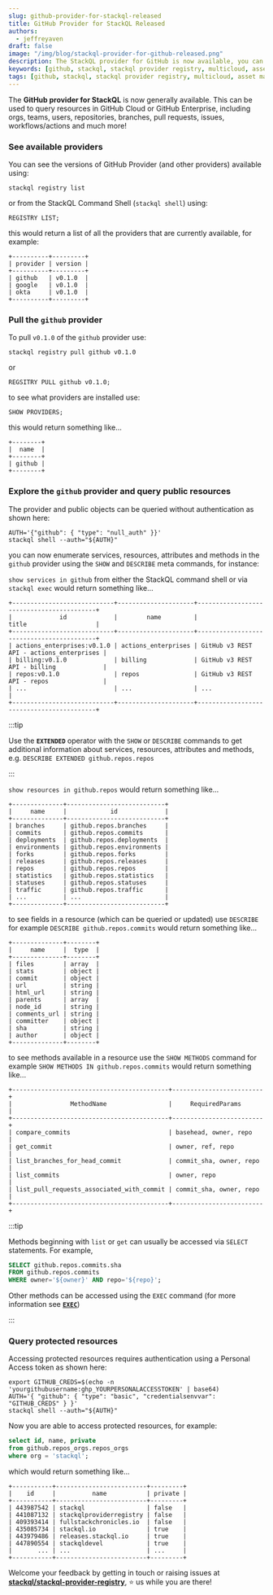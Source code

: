 ```yaml
---
slug: github-provider-for-stackql-released
title: GitHub Provider for StackQL Released
authors:	
  - jeffreyaven
draft: false
image: "/img/blog/stackql-provider-for-github-released.png"
description: The StackQL provider for GitHub is now available, you can use this provider to query public and protected resources in GitHub.
keywords: [github, stackql, stackql provider registry, multicloud, asset management, cloud security]
tags: [github, stackql, stackql provider registry, multicloud, asset management, cloud security]
---
```


The __GitHub provider for StackQL__ is now generally available.  This can be used to query resources in GitHub Cloud or GitHub Enterprise, including orgs, teams, users, repositories, branches, pull requests, issues, workflows/actions and much more!  

### See available providers

You can see the versions of GitHub Provider (and other providers) available using:  

`stackql registry list`  

or from the StackQL Command Shell (`stackql shell`) using:  

`REGISTRY LIST;`  

this would return a list of all the providers that are currently available, for example:  

```
+----------+---------+
| provider | version |
+----------+---------+
| github   | v0.1.0  |
| google   | v0.1.0  |
| okta     | v0.1.0  |
+----------+---------+
```

### Pull the `github` provider

To pull `v0.1.0` of the `github` provider use:  

`stackql registry pull github v0.1.0`  

or  

`REGSITRY PULL github v0.1.0;`  

to see what providers are installed use:  

`SHOW PROVIDERS;`  

this would return something like...  

```
+--------+
|  name  |
+--------+
| github |
+--------+
```

### Explore the `github` provider and query public resources

The provider and public objects can be queried without authentication as shown here:  

```
AUTH='{"github": { "type": "null_auth" }}'
stackql shell --auth="${AUTH}"
```

you can now enumerate services, resources, attributes and methods in the `github` provider using the `SHOW` and `DESCRIBE` meta commands, for instance:  

`show services in github` from either the StackQL command shell or via `stackql exec` would return something like...  

```
+----------------------------+---------------------+------------------------------------------+
|             id             |        name         |                  title                   |
+----------------------------+---------------------+------------------------------------------+
| actions_enterprises:v0.1.0 | actions_enterprises | GitHub v3 REST API - actions_enterprises |
| billing:v0.1.0             | billing             | GitHub v3 REST API - billing             |
| repos:v0.1.0               | repos               | GitHub v3 REST API - repos               |
| ...                        | ...                 | ...                                      |
+----------------------------+---------------------+------------------------------------------+
```

:::tip

Use the  __`EXTENDED`__ operator with the `SHOW` or `DESCRIBE` commands to get additional information about services, resources, attributes and methods, e.g. `DESCRIBE EXTENDED github.repos.repos`

:::

`show resources in github.repos` would return something like...  

```
+--------------+---------------------------+
|     name     |            id             |
+--------------+---------------------------+
| branches     | github.repos.branches     |
| commits      | github.repos.commits      |
| deployments  | github.repos.deployments  |
| environments | github.repos.environments |
| forks        | github.repos.forks        |
| releases     | github.repos.releases     |
| repos        | github.repos.repos        |
| statistics   | github.repos.statistics   |
| statuses     | github.repos.statuses     |
| traffic      | github.repos.traffic      |
| ...          | ...                       |
+--------------+---------------------------+
```

to see fields in a resource (which can be queried or updated) use `DESCRIBE` for example  `DESCRIBE github.repos.commits` would return something like...  

```
+--------------+--------+
|     name     |  type  |
+--------------+--------+
| files        | array  |
| stats        | object |
| commit       | object |
| url          | string |
| html_url     | string |
| parents      | array  |
| node_id      | string |
| comments_url | string |
| committer    | object |
| sha          | string |
| author       | object |
+--------------+--------+
```

to see methods available in a resource use the `SHOW METHODS` command for example `SHOW METHODS IN github.repos.commits` would return something like...  

```
+-------------------------------------------+-------------------------+
|                MethodName                 |     RequiredParams      |
+-------------------------------------------+-------------------------+
| compare_commits                           | basehead, owner, repo   |
| get_commit                                | owner, ref, repo        |
| list_branches_for_head_commit             | commit_sha, owner, repo |
| list_commits                              | owner, repo             |
| list_pull_requests_associated_with_commit | commit_sha, owner, repo |
+-------------------------------------------+-------------------------+
```

:::tip

Methods beginning with `list` or `get` can usually be accessed via `SELECT` statements.  For example, 

```sql
SELECT github.repos.commits.sha 
FROM github.repos.commits 
WHERE owner='${owner}' AND repo='${repo}';
```

Other methods can be accessed using the `EXEC` command (for more information see [__`EXEC`__](/docs/language-spec/exec))


:::

### Query protected resources

Accessing protected resources requires authentication using a Personal Access token as shown here:  

```
export GITHUB_CREDS=$(echo -n 'yourgithubusername:ghp_YOURPERSONALACCESSTOKEN' | base64)
AUTH='{ "github": { "type": "basic", "credentialsenvvar": "GITHUB_CREDS" } }'
stackql shell --auth="${AUTH}"
```

Now you are able to access protected resources, for example:  

```sql
select id, name, private 
from github.repos_orgs.repos_orgs 
where org = 'stackql';
```

which would return something like...  

```
+-----------+-------------------------+---------+
|    id     |          name           | private |
+-----------+-------------------------+---------+
| 443987542 | stackql                 | false   |
| 441087132 | stackqlproviderregistry | false   |
| 409393414 | fullstackchronicles.io  | false   |
| 435085734 | stackql.io              | true    |
| 443979486 | releases.stackql.io     | true    |
| 447890554 | stackqldevel            | true    |
|       ... | ...                     | ...     |
+-----------+-------------------------+---------+
```

Welcome your feedback by getting in touch or raising issues at [__stackql/stackql-provider-registry__](https://github.com/stackql/stackql-provider-registry), ⭐️ us while you are there!